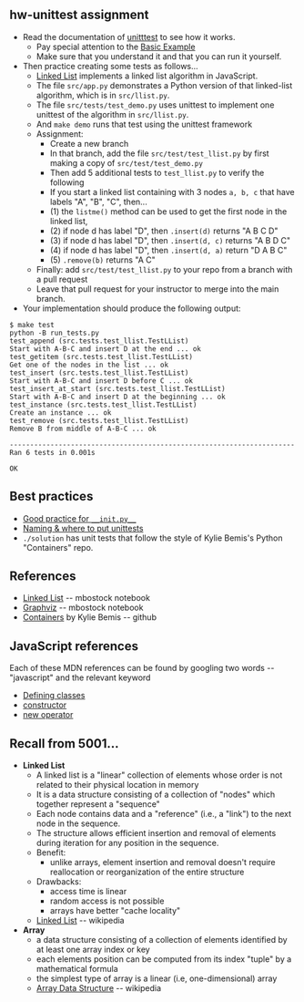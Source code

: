 ## hw-unittest assignment


* Read the documentation of [unitttest](https://docs.python.org/3/library/unittest.html) to see how it works.
  * Pay special attention to the [Basic Example](https://docs.python.org/3/library/unittest.html#basic-example)
  * Make sure that you understand it and that you can run it yourself.
* Then practice creating some tests as follows...
  * [Linked List](https://observablehq.com/@mbostock/linked-lists) implements a linked list algorithm in JavaScript.
  * The file `src/app.py` demonstrates a Python version of that linked-list algorithm, which is in `src/llist.py`.
  * The file `src/tests/test_demo.py` uses unittest to implement one unittest of the algorithm in `src/llist.py`.
  * And `make demo` runs that test using the unittest framework
  * Assignment: 
    * Create a new branch
    * In that branch, add the file `src/test/test_llist.py` by first making a copy of `src/test/test_demo.py`
    * Then add 5 additional tests to `test_llist.py` to verify the following
    * If you start a linked list containing with 3 nodes `a, b, c` that have labels "A", "B", "C", then...
    * (1) the `listme()` method can be used to get the first node in the linked list,
    * (2) if node d has label "D", then `.insert(d)` returns "A B C D"
    * (3) if node d has label "D", then `.insert(d, c)` returns "A B D C"
    * (4) if node d has label "D", then `.insert(d, a)` return "D A B C"
    * (5) `.remove(b)` returns "A C"
  * Finally: add `src/test/test_llist.py` to your repo from a branch with a pull request
  * Leave that pull request for your instructor to merge into the main branch.
* Your implementation should produce the following output:
```
$ make test
python -B run_tests.py
test_append (src.tests.test_llist.TestLList)
Start with A-B-C and insert D at the end ... ok
test_getitem (src.tests.test_llist.TestLList)
Get one of the nodes in the list ... ok
test_insert (src.tests.test_llist.TestLList)
Start with A-B-C and insert D before C ... ok
test_insert_at_start (src.tests.test_llist.TestLList)
Start with A-B-C and insert D at the beginning ... ok
test_instance (src.tests.test_llist.TestLList)
Create an instance ... ok
test_remove (src.tests.test_llist.TestLList)
Remove B from middle of A-B-C ... ok

----------------------------------------------------------------------
Ran 6 tests in 0.001s

OK
```

## Best practices

* [Good practice for `__init.py__`](https://stackoverflow.com/questions/448271/what-is-init-py-for)
* [Naming & where to put unittests](https://stackoverflow.com/questions/61151/where-do-the-python-unit-tests-go)
* `./solution` has unit tests that follow the style of Kylie Bemis's Python "Containers" repo.

## References

* [Linked List](https://observablehq.com/@mbostock/linked-lists) -- mbostock notebook
* [Graphviz](https://observablehq.com/@observablehq/dot) -- mbostock notebook
* [Containers](https://github.com/kuwisdelu/containers) by Kylie Bemis -- github

## JavaScript references

Each of these MDN references can be found by googling two words -- "javascript" and the relevant keyword

* [Defining classes](https://developer.mozilla.org/en-US/docs/Web/JavaScript/Reference/Classes)
* [constructor](https://developer.mozilla.org/en-US/docs/Web/JavaScript/Reference/Classes/constructor)
* [new operator](https://developer.mozilla.org/en-US/docs/Web/JavaScript/Reference/Operators/new)

## Recall from 5001...

* **Linked List**
  * A linked list is a "linear" collection of elements whose order is not related to their physical location in memory
  * It is a data structure consisting of a collection of "nodes" which together represent a "sequence"
  * Each node contains data and a "reference" (i.e., a "link") to the next node in the sequence.
  * The structure allows efficient insertion and removal of elements during iteration for any position in the sequence.
  * Benefit:
    * unlike arrays, element insertion and removal doesn't require reallocation or reorganization of the entire structure
  * Drawbacks: 
    * access time is linear
    * random access is not possible
    * arrays have better "cache locality"
  * [Linked List](https://en.wikipedia.org/wiki/Linked_list) -- wikipedia
* **Array**
  * a data structure consisting of a collection of elements identified by at least one array index or key
  * each elements position can be computed from its index "tuple" by a mathematical formula
  * the simplest type of array is a linear (i.e, one-dimensional) array
  * [Array Data Structure](https://en.wikipedia.org/wiki/Array_data_structure) -- wikipedia
